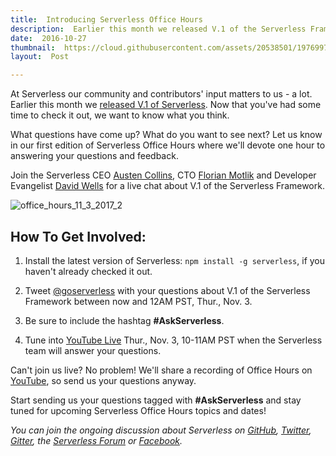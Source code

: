 ```yaml
---
title:  Introducing Serverless Office Hours
description:  Earlier this month we released V.1 of the Serverless Framework. Join the Serverless team in our first edition of Office Hours for a live chat to answer all your questions about the latest release.
date:  2016-10-27
thumbnail:  https://cloud.githubusercontent.com/assets/20538501/19769976/25c14630-9c23-11e6-9698-8cda3b8809d8.jpg
layout:  Post

---
```

At Serverless our community and contributors' input matters to us - a lot. Earlier this month we [released V.1 of Serverless](https://serverless.com/blog/releasing-serverless-framework-v1-and-fundraising/). Now that you've had some time to check it out, we want to know what you think.

What questions have come up? What do you want to see next? Let us know in our first edition of Serverless Office Hours where we'll devote one hour to answering your questions and feedback.

Join the Serverless CEO [Austen Collins](https://twitter.com/austencollins), CTO [Florian Motlik](https://twitter.com/flomotlik) and Developer Evangelist [David Wells](https://twitter.com/DavidWells) for a live chat about V.1 of the Serverless Framework.

![office_hours_11_3_2017_2](https://cloud.githubusercontent.com/assets/20538501/19773597/cf0dcd60-9c2f-11e6-8d9e-f1414fd3d8ea.gif)

## How To Get Involved: ##
 
 1. Install the latest version of Serverless: `npm install -g serverless`, if you haven't already checked it out.

 2. Tweet [@goserverless](https://twitter.com/goserverless) with your
    questions about V.1 of the Serverless Framework between now and 12AM
    PST, Thur., Nov. 3.

 3. Be sure to include the hashtag **#AskServerless**.

 4. Tune into [YouTube Live](https://www.youtube.com/watch?v=IxVxNjEqSCM) Thur., Nov. 3, 10-11AM PST when the
    Serverless team will answer your questions.

Can't join us live? No problem! We'll share a recording of Office Hours on [YouTube](https://www.youtube.com/channel/UCFYG383lawh9Hrs_DEKTtdg), so send us your questions anyway.

Start sending us your questions tagged with **#AskServerless** and stay tuned for upcoming Serverless Office Hours topics and dates!

*You can join the ongoing discussion about Serverless on [GitHub](https://github.com/serverless/serverless), [Twitter](https://twitter.com/goserverless), [Gitter](https://gitter.im/serverless/serverless), the [Serverless Forum](http://forum.serverless.com/) or [Facebook](https://www.facebook.com/serverless/).*
